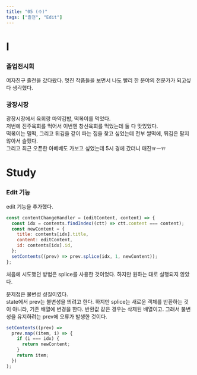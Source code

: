 ```yaml
---
title: "05 (수)"
tags: ["졸전", "Edit"]
---
```


# I

### 졸업전시회

여자친구 졸전을 갔다왔다. 멋진 작품들을 보면서 나도 빨리 한 분야의 전문가가 되고싶다 생각했다.

### 광장시장

광장시장에서 육회랑 마약김밥, 떡볶이를 먹었다.  
저번에 진주육회를 먹어서 이번엔 창신육회를 먹었는데 둘 다 맛있었다.  
떡볶이는 밀떡, 그리고 튀김을 같이 파는 집을 찾고 싶었는데 전부 쌀떡에, 튀김은 팔지 않아서 슬펐다.  
그리고 최근 오픈한 아베베도 가보고 싶었는데 5시 경에 갔더니 매진ㅠㅡㅠ

# Study

### Edit 기능

edit 기능을 추가했다.

```js
const contentChangeHandler = (editContent, content) => {
  const idx = contents.findIndex((ctt) => ctt.content === content);
  const newContent = {
    title: contents[idx].title,
    content: editContent,
    id: contents[idx].id,
  };
  setContents((prev) => prev.splice(idx, 1, newContent));
};
```

처음에 시도했던 방법은 splice를 사용한 것이었다. 하지만 원하는 대로 실행되지 않았다.
<br />

문제점은 불변성 성질이였다.  
state에서 prev는 불변성을 띄려고 한다. 하지만 splice는 새로운 객체를 반환하는 것이 아니라, 기존 배열에 변경을 한다. 반환값 같은 경우는 삭제된 배열이고. 그래서 불변성을 유지하려는 prev에 오류가 발생한 것이다.

```js
setContents((prev) =>
  prev.map((item, i) => {
    if (i === idx) {
      return newContent;
    }
    return item;
  })
);
```
